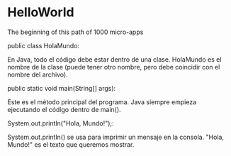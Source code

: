 # HelloWorld
The beginning of this path of 1000 micro-apps


public class HolaMundo:

En Java, todo el código debe estar dentro de una clase.
HolaMundo es el nombre de la clase (puede tener otro nombre, pero debe coincidir con el nombre del archivo).

public static void main(String[] args):

Este es el método principal del programa.
Java siempre empieza ejecutando el código dentro de main().

System.out.println("Hola, Mundo!");:

System.out.println() se usa para imprimir un mensaje en la consola.
"Hola, Mundo!" es el texto que queremos mostrar.
